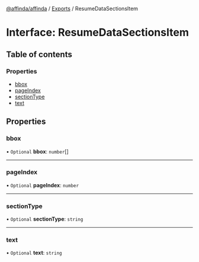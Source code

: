 [@affinda/affinda](../README.md) / [Exports](../modules.md) / ResumeDataSectionsItem

# Interface: ResumeDataSectionsItem

## Table of contents

### Properties

- [bbox](ResumeDataSectionsItem.md#bbox)
- [pageIndex](ResumeDataSectionsItem.md#pageindex)
- [sectionType](ResumeDataSectionsItem.md#sectiontype)
- [text](ResumeDataSectionsItem.md#text)

## Properties

### bbox

• `Optional` **bbox**: `number`[]

___

### pageIndex

• `Optional` **pageIndex**: `number`

___

### sectionType

• `Optional` **sectionType**: `string`

___

### text

• `Optional` **text**: `string`
